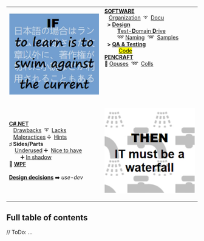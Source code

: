 <table style="border-collapse: collapse;">
 <tr valign="top">
    <td style="border: 1px solid #0000000;">
      <p><a href="README+/software/">
          <img src="README+/_rsc/_img/memes/learn_is_swim.jpg"    
               alt="To learn is to swim against the current"></a><p>
    </td><td> 
     <a href="README+/software/"><b>SOFTWARE</b></a><br/>
      &nbsp;&nbsp;&nbsp;<a href="README+/software/README+/dev-mngmnt.md">Organization</a>
     &nbsp;➰&nbsp;
      <a href="README+/software/README+/dev-docu.md">Docu</a><br/>
      &nbsp;&nbsp;<b>></b>&nbsp;<a href="README+/software/README+/design"><b>Design</b></a><br/>
      &nbsp;&nbsp;&nbsp;&nbsp;&nbsp;&nbsp;&nbsp;&nbsp&nbsp;<a href="README+/software/README+/design/tdd-ddd.md"><b>T</b>est-<b>D</b>omain <b>D</b>rive</a><br/>
      &nbsp;&nbsp;&nbsp;&nbsp;&nbsp;&nbsp;&nbsp;&nbsp;&nbsp;➿&nbsp;<a href="README+/software/README+/design/dev-naming.md">Naming</a>
     &nbsp;➿&nbsp;
     <a href="README+/software/README+/design/design-samples.md">Samples</a><br/>   
      &nbsp;&nbsp;<b>></b>&nbsp;<a href="README+/software/README+/QA"><b>QA & Testing</b></a><br/>
      &nbsp;&nbsp;&nbsp;&nbsp;&nbsp;&nbsp;&nbsp;&nbsp;&nbsp;&nbsp;<a href="README+/software/README+/QA/README+/code-quality.md"><mark>Code</mark></a>
     <br/>    
     <a href="README+/pencraft"><b>PENCRAFT</b></a><br/>
      🥱&nbsp;<a href="README+/pencraft/README+/opuses">Opuses</a>
     &nbsp;➿&nbsp;
     <a href="README+/pencraft/README+/opuses/coll">Colls</a>
     </td>
 </tr><tr>
  </tr><tr>
     <td>
<a href="README+/.net/"><b>C#.NET</b></a><br/>
                &nbsp;&nbsp;&nbsp;<a href="README+/.net/README+/a.review/cs-drawbacks.md">Drawbacks</a>
      &nbsp;➰&nbsp;
                      <a href="README+/.net/README+/a.review/cs-lacks.md">Lacks</a><br/>
             &nbsp;&nbsp;&nbsp;<a href="README+/.net/README+/a.review/cs-malpractice.md">Malpractices</a>&nbsp;➗&nbsp;
                      <a href="README+/.net/README+/b.deduced/cs-hints.md">Hints</a><br/>
     <b>♯</b>&nbsp;<b>Sides/Parts</b><br/>
       &nbsp;&nbsp;&nbsp;&nbsp;<a href="README+/.net/README+/b.deduced/cs-underused_sides.md">Underused</a> ➕&nbsp;
             <a href="README+/.net/README+/a.review/cs-lacks-parts.md">Nice to have</a><br/>
       &nbsp;&nbsp;&nbsp;&nbsp;&nbsp;&nbsp;&nbsp;&nbsp;➕&nbsp;<a href="README+/.net/README+/b.deduced/cs-shadow_parts.md">In shadow</a><br/>
     💠&nbsp;<a href="README+/.net/README+/wpf"><b>WPF</b></a><br/>
      <br/>
     <b><a href="https://github.com/Kyriosity/use-dev/blob/main/README+/decisions">Design decisions</a></b> 
     ➡️&nbsp;<i>use-dev</i>
     </td>
     <td>
      <p><a href="README+/.net/">
          <img src="/README+/_rsc/_img/memes/IT_is_waterfall.jpg"    
               alt="then IT must be a waterfall"></a><p>
     </td>
</table>

## Full table of contents

// ToDo:
...
